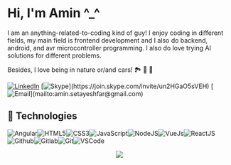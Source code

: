 # Hi, I'm Amin ^_^

I am an anything-related-to-coding kind of guy! I enjoy coding in different fields, my main field is frontend development and I also do backend, android, and avr microcontroller programming. I also do love trying AI solutions for different problems.

Besides, I love being in nature or/and cars! 🏞️  🥾 🚗  

[![LinkedIn](https://img.shields.io/badge/linkedin-%230077B5.svg?&style=for-the-badge&logo=linkedin&logoColor=white)](https://www.linkedin.com/in/aminsetayeshfar/) [![Skype](https://img.shields.io/badge/skype-%2312100E.svg?&style=for-the-badge&logo=skype&logoColor=white")](https://join.skype.com/invite/un2HGaO5sVEH) [![Email](https://img.shields.io/badge/Gmail-D14836?style=for-the-badge&logo=gmail&logoColor=white")](mailto:amin.setayeshfar@gmail.com)

## :wrench: Technologies

![Angular](https://img.icons8.com/color/30/angularjs.png)![HTML5](https://img.icons8.com/color/30/html-5.png)![CSS3](https://img.icons8.com/color/30/css3.png)![JavaScript](https://img.icons8.com/color/30/javascript.png)![NodeJS](https://img.icons8.com/color/30/nodejs.png)![VueJs](https://img.icons8.com/color/30/vue-js.png)![ReactJS](https://img.icons8.com/color/30/react-native.png)![Github](https://img.icons8.com/material-outlined/30/github.png)![Gitlab](https://img.icons8.com/color/30/gitlab.png)![Git](https://img.icons8.com/color/30/git.png)![VSCode](https://img.icons8.com/color/30/visual-studio-code-2019.png)
</details>

<div style="text-align: center">
    <div>
        <img src="https://github-readme-stats.vercel.app/api/top-langs/?username=amin-setayeshfar">
    </div>
</div>

<!--
**amin-setayeshfar/amin-setayeshfar** is a ✨ _special_ ✨ repository because its `README.md` (this file) appears on your GitHub profile.

Here are some ideas to get you started:

- 🔭 I’m currently working on ...
- 🌱 I’m currently learning ...
- 👯 I’m looking to collaborate on ...
- 🤔 I’m looking for help with ...
- 💬 Ask me about ...
- 📫 How to reach me: ...
- 😄 Pronouns: ...
- ⚡ Fun fact: ...
-->
